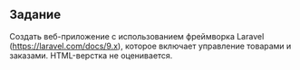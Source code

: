 ## Задание

Создать веб-приложение с использованием фреймворка Laravel (https://laravel.com/docs/9.x), которое включает управление товарами и заказами. HTML-верстка не оценивается.

